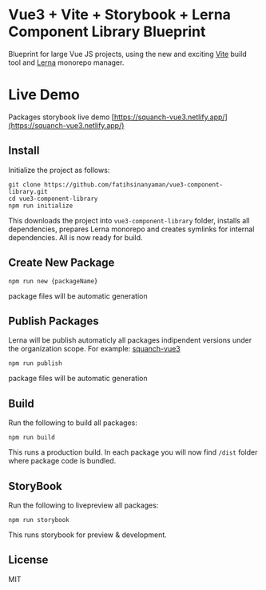 # Vue3 + Vite +  Storybook + Lerna Component Library Blueprint
Blueprint for large Vue JS projects, using the new and exciting [Vite](https://vitejs.dev) build tool and [Lerna](https://lerna.js.org) monorepo manager.

# Live Demo
Packages storybook live demo [https://squanch-vue3.netlify.app/](https://squanch-vue3.netlify.app/) 

## Install
Initialize the project as follows:

    git clone https://github.com/fatihsinanyaman/vue3-component-library.git
    cd vue3-component-library
    npm run initialize

This downloads the project into `vue3-component-library` folder, installs all dependencies, prepares Lerna monorepo and creates symlinks for internal dependencies. All is now ready for build.

## Create New Package

    npm run new {packageName}

package files will be automatic generation

## Publish Packages
Lerna will be publish automaticly all packages indipendent versions under the organization scope. For example: [squanch-vue3](https://www.npmjs.com/settings/squanch-vue3/packages)

    npm run publish

package files will be automatic generation


## Build
Run the following to build all packages:

    npm run build

This runs a production build. In each package you will now find `/dist` folder where package code is bundled.

## StoryBook
Run the following to livepreview all packages:

    npm run storybook

This runs storybook for preview & development. 


## License

MIT

